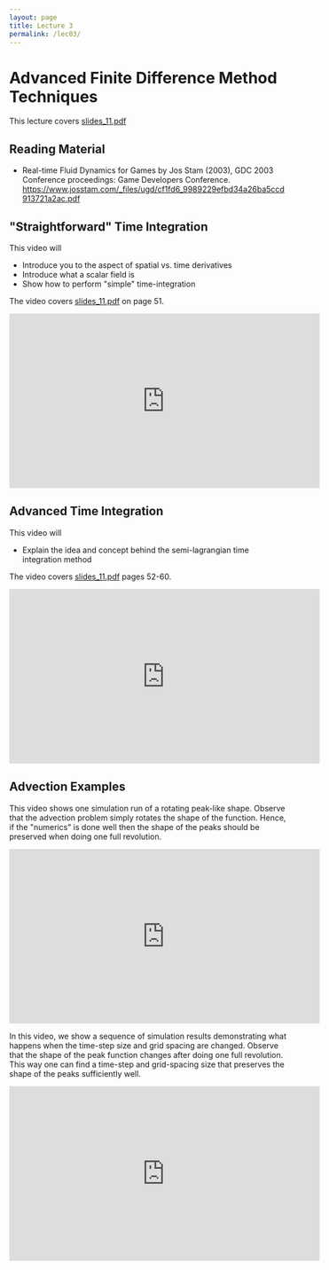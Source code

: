 ```yaml
---
layout: page
title: Lecture 3
permalink: /lec03/
---
```


<h1>Advanced Finite Difference Method Techniques</h1>

<p>This lecture covers <a class="instructure_file_link instructure_scribd_file inline_disabled" title="slides_11.pdf" href="https://absalon.ku.dk/courses/72771/files/8258608?wrap=1" target="_blank" rel="noopener" data-api-endpoint="https://absalon.ku.dk/api/v1/courses/72771/files/8258608" data-api-returntype="File">slides_11.pdf</a></p>
<h2>Reading Material</h2>
<ul>
    <li>Real-time Fluid Dynamics for Games by Jos Stam (2003), GDC 2003 Conference proceedings: Game Developers Conference. <a href="https://www.josstam.com/_files/ugd/cf1fd6_9989229efbd34a26ba5ccd913721a2ac.pdf" target="_blank" rel="noopener">https://www.josstam.com/_files/ugd/cf1fd6_9989229efbd34a26ba5ccd913721a2ac.pdf</a>&nbsp;</li>
</ul>
<h2>"Straightforward" Time Integration</h2>
<p>This video will</p>
<ul>
    <li>Introduce you to the aspect of spatial vs. time derivatives</li>
    <li>Introduce what a scalar field is</li>
    <li>Show how to perform "simple" time-integration&nbsp;</li>
</ul>
<p>The video covers<span> <a class="instructure_file_link instructure_scribd_file inline_disabled" title="slides_11.pdf" href="https://absalon.ku.dk/courses/72771/files/8258608?wrap=1" target="_blank" rel="noopener" data-api-endpoint="https://absalon.ku.dk/api/v1/courses/72771/files/8258608" data-api-returntype="File">slides_11.pdf</a></span><span class="instructure_file_holder link_holder">&nbsp;on page 51.</span></p>
<p>
<iframe width="560" height="315" src="https://www.youtube.com/embed/nhoJRMTFfhs?si=TTxpsn522-0RmJF4" title="YouTube video player" frameborder="0" allow="accelerometer; autoplay; clipboard-write; encrypted-media; gyroscope; picture-in-picture; web-share" referrerpolicy="strict-origin-when-cross-origin" allowfullscreen></iframe>
</p>
<h2>Advanced Time Integration</h2>
<p>This video will</p>
<ul>
    <li>
        <p>Explain the idea and concept behind the semi-lagrangian time integration method</p>
    </li>
</ul>
<p>The video covers<span> <a class="instructure_file_link instructure_scribd_file inline_disabled" title="slides_11.pdf" href="https://absalon.ku.dk/courses/72771/files/8258608?wrap=1" target="_blank" rel="noopener" data-api-endpoint="https://absalon.ku.dk/api/v1/courses/72771/files/8258608" data-api-returntype="File">slides_11.pdf</a></span><span class="instructure_file_holder link_holder">&nbsp;pages 52-60.</span></p>
<p>
<iframe width="560" height="315" src="https://www.youtube.com/embed/gPw2e7Ife8w?si=mfg2EU24QAoCMgWb" title="YouTube video player" frameborder="0" allow="accelerometer; autoplay; clipboard-write; encrypted-media; gyroscope; picture-in-picture; web-share" referrerpolicy="strict-origin-when-cross-origin" allowfullscreen></iframe>
</p>

<h2>Advection Examples</h2>
<p>This video shows one simulation run of a rotating peak-like shape. Observe that the advection problem simply rotates the shape of the function. Hence, if the "numerics" is done well then the shape of the peaks should be preserved when doing one full revolution.</p>
<p>
<iframe width="560" height="315" src="https://www.youtube.com/embed/ORo8pJ-aAOU?si=2vAo5HPOJfBTm2as" title="YouTube video player" frameborder="0" allow="accelerometer; autoplay; clipboard-write; encrypted-media; gyroscope; picture-in-picture; web-share" referrerpolicy="strict-origin-when-cross-origin" allowfullscreen></iframe>
</p>

<p>In this video, we show a sequence of simulation results demonstrating what happens when the time-step size and grid spacing are changed. Observe that the shape of the peak function changes after doing one full revolution. This way one can find a time-step and grid-spacing size that preserves the shape of the peaks sufficiently well.</p>
<p>
<iframe width="560" height="315" src="https://www.youtube.com/embed/Gf084_Jqbq0?si=PnlyQDjlPSP7m58H" title="YouTube video player" frameborder="0" allow="accelerometer; autoplay; clipboard-write; encrypted-media; gyroscope; picture-in-picture; web-share" referrerpolicy="strict-origin-when-cross-origin" allowfullscreen></iframe>
</p>
